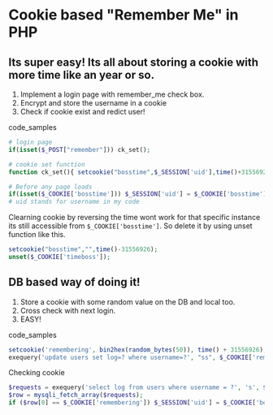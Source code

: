 # Cookie based "Remember Me" in PHP
## Its super easy! Its all about storing a cookie with more time like an year or so.
1. Implement a login page with remember_me check box.
2. Encrypt and store the username in a cookie
3. Check if cookie exist and redict user!

code_samples

```php
# login page
if(isset($_POST["remember"])) ck_set();

# cookie set function
function ck_set(){ setcookie("bosstime",$_SESSION['uid'],time()+31556926); }

# Before any page loads
if(isset($_COOKIE['bosstime'])) $_SESSION['uid'] = $_COOKIE['bosstime'];
# uid stands for username in my code
```

Clearning cookie by reversing the time wont work for that specific instance its still accessible from ``` $_COOKIE['bosstime'] ```. So delete it by using unset function like this.

```php
setcookie("bosstime","",time()-31556926);
unset($_COOKIE['timeboss']);
```

## DB based way of doing it!
1. Store a cookie with some random value on the DB and local too.
2. Cross check with next login.
3. EASY!

code_samples

```php
setcookie('remembering', bin2hex(random_bytes(50)), time() + 31556926);
exequery('update users set log=? where username=?', "ss", $_COOKIE['remembering'], $_SESSION['uid']);
```

Checking cookie

```php
$requests = exequery('select log from users where username = ?', 's', $_COOKIE['bosstime']);
$row = mysqli_fetch_array($requests);
if ($row[0] == $_COOKIE['remembering']) $_SESSION['uid'] = $_COOKIE['bosstime'];
```